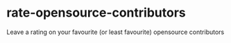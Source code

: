 # rate-opensource-contributors
Leave a rating on your favourite (or least favourite) opensource contributors

